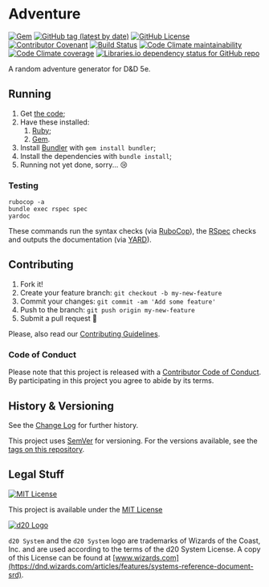 # Adventure

[![Gem](https://img.shields.io/gem/v/Adventure)](https://github.com/Nereare/Adventure)
[![GitHub tag (latest by date)](https://img.shields.io/github/v/tag/Nereare/Adventure)](https://github.com/Nereare/Adventure/releases)
[![GitHub License](https://img.shields.io/github/license/Nereare/Adventure)](LICENSE.md)
[![Contributor Covenant](https://img.shields.io/badge/Contributor%20Covenant-v1.4%20adopted-ff69b4.svg)](CODE-OF-CONDUCT.md)
[![Build Status](https://travis-ci.org/Nereare/Adventure.svg?branch=master)](https://travis-ci.org/Nereare/Adventure)
[![Code Climate maintainability](https://img.shields.io/codeclimate/maintainability/Nereare/Adventure)](https://codeclimate.com/github/Nereare/Adventure)
[![Code Climate coverage](https://img.shields.io/codeclimate/coverage/Nereare/Adventure)](https://codeclimate.com/github/Nereare/Adventure)
[![Libraries.io dependency status for GitHub repo](https://img.shields.io/librariesio/github/Nereare/Adventure)](https://libraries.io/github/Nereare/Adventure)

A random adventure generator for D&D 5e.

## Running

1. Get [the code](https://github.com/Nereare/Adventure/archive/master.zip);
2. Have these installed:
    1. [Ruby](https://www.ruby-lang.org);
    2. [Gem](https://rubygems.org/).
3. Install [Bundler](https://bundler.io/) with `gem install bundler`;
4. Install the dependencies with `bundle install`;
5. Running not yet done, sorry... :cry:

### Testing

```shell
rubocop -a
bundle exec rspec spec
yardoc
```

These commands run the syntax checks (via [RuboCop](https://github.com/rubocop-hq/rubocop)), the [RSpec](https://rspec.info/) checks and outputs the documentation (via [YARD](https://yardoc.org/)).

## Contributing

1. Fork it!
2. Create your feature branch: `git checkout -b my-new-feature`
3. Commit your changes: `git commit -am 'Add some feature'`
4. Push to the branch: `git push origin my-new-feature`
5. Submit a pull request :tada:

Please, also read our [Contributing Guidelines](CONTRIBUTING.md).

### Code of Conduct

Please note that this project is released with a [Contributor Code of Conduct](CODE-OF-CONDUCT.md). By participating in this project you agree to abide by its terms.

## History & Versioning

See the [Change Log](CHANGELOG.md) for further history.

This project uses [SemVer](http://semver.org/) for versioning. For the versions available, see the [tags on this repository](https://github.com/Nereare/Adventure/tags).

## Legal Stuff

[![MIT License](https://i.imgur.com/Ze3dFob.png)](LICENSE.md)

This project is available under the [MIT License](https://opensource.org/licenses/MIT)

[![d20 Logo](https://i.imgur.com/8CG0VEv.png)](OGL.md)

`d20 System` and the `d20 System` logo are trademarks of Wizards of the Coast, Inc. and are used according to the terms of the d20 System License. A copy of this License can be found at [www.wizards.com](https://dnd.wizards.com/articles/features/systems-reference-document-srd).
